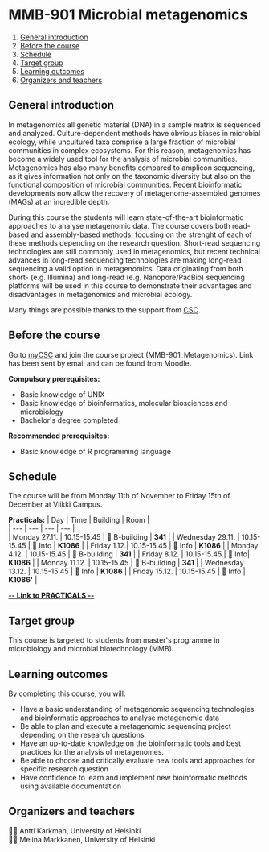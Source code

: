# MMB-901 Microbial metagenomics

1. [General introduction](#general-introduction)
2. [Before the course](#before-the-course)
3. [Schedule](#schedule)
4. [Target group](#target-group)
5. [Learning outcomes](#learning-outcomes)
6. [Organizers and teachers](#organizers-and-teachers)

## General introduction

In metagenomics all genetic material (DNA) in a sample matrix is sequenced and analyzed. Culture-dependent methods have obvious biases in microbial ecology, while uncultured taxa comprise a large fraction of microbial communities in complex ecosystems. For this reason, metagenomics has become a widely used tool for the analysis of microbial communities. Metagenomics has also many benefits compared to amplicon sequencing, as it gives information not only on the taxonomic diversity but also on the functional composition of microbial communities. Recent bioinformatic developments now allow the recovery of metagenome-assembled genomes (MAGs) at an incredible depth.

During this course the students will learn state-of-the-art bioinformatic approaches to analyse metagenomic data. The course covers both read-based and assembly-based methods, focusing on the strenght of each of these methods depending on the research question. Short-read sequencing technologies are still commonly used in metagenomics, but recent technical advances in long-read sequencing technologies are making long-read sequencing a valid option in metagenomics. Data originating from both short- (e.g. Illumina) and long-read (e.g. Nanopore/PacBio) sequencing platforms will be used in this course to demonstrate their advantages and disadvantages in metagenomics and microbial ecology.

Many things are possible thanks to the support from [CSC](http://www.csc.fi).

## Before the course

Go to [myCSC](http://my.csc.fi) and join the course project (MMB-901_Metagenomics). Link has been sent by email and can be found from Moodle.  

__Compulsory prerequisites:__

* Basic knowledge of UNIX
* Basic knowledge of bioinformatics, molecular biosciences and microbiology
* Bachelor's degree completed

__Recommended prerequisites:__

* Basic knowledge of R programming language

## Schedule

The course will be from Monday 11th of November to Friday 15th of December at Viikki Campus.

__Practicals:__
| Day | Time | Building | Room |  
| --- | --- | --- | --- |  
| Monday 27.11.    | 10.15-15.45   | :school: B-building | __341__   |
| Wednesday 29.11.  | 10.15-15.45   | :office: Info | __K1086__  |
| Friday 1.12.| 10.15-15.45   | :office: Info | __K1086__  |
| Monday 4.12.  | 10.15-15.45   | :school: B-building | __341__  |
| Friday 8.12.   | 10.15-15.45   | :office: Info| __K1086__  |
| Monday 11.12.   | 10.15-15.45   | :school: B-building | __341__  |
| Wednesday 13.12.   | 10.15-15.45   | :office: Info | __K1086__  |
| Friday 15.12.   | 10.15-15.45   | :office: Info | __K1086'__  |

[__-- Link to PRACTICALS --__](Practicals/README.md)

## Target group

This course is targeted to students from master's programme in microbiology and microbial biotechnology (MMB).  

## Learning outcomes

By completing this course, you will:

* Have a basic understanding of metagenomic sequencing technologies and bioinformatic approaches to analyse metagenomic data
* Be able to plan and execute a metagenomic sequencing project depending on the research questions.
* Have an up-to-date knowledge on the bioinformatic tools and best practices for the analysis of metagenomes.
* Be able to choose and critically evaluate new tools and approaches for specific research question
* Have confidence to learn and implement new bioinformatic methods using available documentation

## Organizers and teachers

:man_technologist: Antti Karkman, University of Helsinki  
:woman_technologist: Melina Markkanen,  University of Helsinki  
